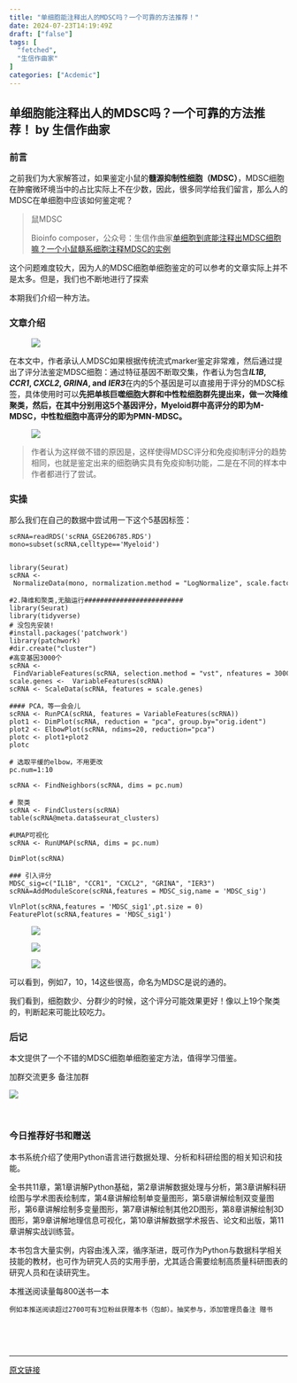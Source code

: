 ```yaml
---
title: "单细胞能注释出人的MDSC吗？一个可靠的方法推荐！"
date: 2024-07-23T14:19:49Z
draft: ["false"]
tags: [
  "fetched",
  "生信作曲家"
]
categories: ["Acdemic"]
---
```

单细胞能注释出人的MDSC吗？一个可靠的方法推荐！ by 生信作曲家
------
<div><section><h3><span>前言</span></h3><section><mp-common-profile data-pluginname="mpprofile" data-id="MzI5ODI0NzM2OQ==" data-headimg="http://mmbiz.qpic.cn/mmbiz_png/mo60jlFOtaDQIG3BiaPDOAtTJDzqbyPp4crVHnib8fS6Gp6DMjvJJkK9bhPWe6wpNujV93n60FymcjAOfum0t9PA/0?wx_fmt=png" data-nickname="生信作曲家" data-alias="Bioinfo_composer" data-signature="交流生物信息学习经验，分享科研SCI撰写思路和规范，传递最新生物医药资讯。" data-from="0"></mp-common-profile></section><p>之前我们为大家解答过，如果鉴定小鼠的<strong>髓源抑制性细胞（MDSC）</strong>，MDSC细胞在肿瘤微环境当中的占比实际上不在少数，因此，很多同学给我们留言，那么人的MDSC在单细胞中应该如何鉴定呢？</p><blockquote data-type="1" data-url="http://mp.weixin.qq.com/s?__biz=MzI5ODI0NzM2OQ==&amp;mid=2247489164&amp;idx=1&amp;sn=3fe06e5926b9847477266139878208af&amp;chksm=eca9e32adbde6a3c26d3687b82f2ac5d006cd615d950bce8144fe2a78f9cf38b46acd5076569#rd" data-author-name="Bioinfo composer" data-content-utf8-length="5" data-source-title="单细胞到底能注释出MDSC细胞嘛？一个小鼠髓系细胞注释MDSC的实例" data-text="鼠MDSC" data-editid="2qrld01gl420000000"><section><p>鼠MDSC</p></section><section data-json="%7B%22type%22%3A%22inner%22%2C%22source%22%3A%22biz%22%2C%22digest%22%3A%22%3Cp%3E%E9%BC%A0MDSC%3C%2Fp%3E%22%2C%22digestLen%22%3A5%2C%22text%22%3A%22%22%2C%22article%22%3A%7B%22title%22%3A%22%E5%8D%95%E7%BB%86%E8%83%9E%E5%88%B0%E5%BA%95%E8%83%BD%E6%B3%A8%E9%87%8A%E5%87%BAMDSC%E7%BB%86%E8%83%9E%E5%98%9B%EF%BC%9F%E4%B8%80%E4%B8%AA%E5%B0%8F%E9%BC%A0%E9%AB%93%E7%B3%BB%E7%BB%86%E8%83%9E%E6%B3%A8%E9%87%8AMDSC%E7%9A%84%E5%AE%9E%E4%BE%8B%22%2C%22url%22%3A%22http%3A%2F%2Fmp.weixin.qq.com%2Fs%3F__biz%3DMzI5ODI0NzM2OQ%3D%3D%26mid%3D2247489164%26idx%3D1%26sn%3D3fe06e5926b9847477266139878208af%26chksm%3Deca9e32adbde6a3c26d3687b82f2ac5d006cd615d950bce8144fe2a78f9cf38b46acd5076569%23rd%22%2C%22nickname%22%3A%22%E7%94%9F%E4%BF%A1%E4%BD%9C%E6%9B%B2%E5%AE%B6%22%2C%22authorName%22%3A%22Bioinfo%20composer%22%7D%2C%22hasReportOverSize%22%3Afalse%2C%22editorReportData%22%3A%5B%7B%22id%22%3A%22122333%22%2C%22key%22%3A%2278%22%2C%22len%22%3A1%7D%5D%7D"><span>Bioinfo composer，公众号：生信作曲家<a href="http://mp.weixin.qq.com/s?__biz=MzI5ODI0NzM2OQ==&amp;mid=2247489164&amp;idx=1&amp;sn=3fe06e5926b9847477266139878208af&amp;chksm=eca9e32adbde6a3c26d3687b82f2ac5d006cd615d950bce8144fe2a78f9cf38b46acd5076569#rd">单细胞到底能注释出MDSC细胞嘛？一个小鼠髓系细胞注释MDSC的实例</a></span></section></blockquote><p>这个问题难度较大，因为人的MDSC细胞单细胞鉴定的可以参考的文章实际上并不是太多。但是，我们也不断地进行了探索</p><p>本期我们介绍一种方法。</p><h3><span>文章介绍</span></h3><figure><figcaption><img data-imgfileid="100006350" data-ratio="0.4759259259259259" data-type="png" data-w="1080" data-src="https://mmbiz.qpic.cn/mmbiz_png/mo60jlFOtaA9ribNibTLclH0E69ibRLfNfOqs8ddZPRwIF8JiaXkFA5vCkCACx6ia7EE4DCV7ic5dalv7Ix4NpOWxN0A/640?wx_fmt=png&amp;from=appmsg" src="https://mmbiz.qpic.cn/mmbiz_png/mo60jlFOtaA9ribNibTLclH0E69ibRLfNfOqs8ddZPRwIF8JiaXkFA5vCkCACx6ia7EE4DCV7ic5dalv7Ix4NpOWxN0A/640?wx_fmt=png&amp;from=appmsg"></figcaption></figure><p>在本文中，作者承认人MDSC如果根据传统流式marker鉴定非常难，然后通过提出了评分法鉴定MDSC细胞：通过特征基因不断取交集，作者认为包含<span><strong><em>IL1B</em>, <em>CCR1</em>, <em>CXCL2</em>, <em>GRINA</em>, and <em>IER3</em></strong></span>在内的5个基因是可以直接用于评分的MDSC标签，具体使用时可以<strong>先把单核巨噬细胞大群和中性粒细胞群先提出来，做一次降维聚类，然后，在其中分别用这5个基因评分，Myeloid群中高评分的即为M-MDSC，中性粒细胞中高评分的即为PMN-MDSC。</strong></p><figure><figcaption><img data-imgfileid="100006351" data-ratio="0.8092592592592592" data-type="png" data-w="1080" data-src="https://mmbiz.qpic.cn/mmbiz_png/mo60jlFOtaA9ribNibTLclH0E69ibRLfNfOJFvVbbLK56gyqhdm7sEzBPwKmC3BNQic9TnEAKYF0LicNQdDXM8njiacg/640?wx_fmt=png&amp;from=appmsg" src="https://mmbiz.qpic.cn/mmbiz_png/mo60jlFOtaA9ribNibTLclH0E69ibRLfNfOJFvVbbLK56gyqhdm7sEzBPwKmC3BNQic9TnEAKYF0LicNQdDXM8njiacg/640?wx_fmt=png&amp;from=appmsg"></figcaption></figure><blockquote><p>作者认为这样做不错的原因是，这样使得MDSC评分和免疫抑制评分的趋势相同，也就是鉴定出来的细胞确实具有免疫抑制功能，二是在不同的样本中作者都进行了尝试。</p></blockquote><h3><span>实操</span></h3><p>那么我们在自己的数据中尝试用一下这个5基因标签：</p><pre><code>scRNA=readRDS(<span>'scRNA_GSE206785.RDS'</span>)<br>mono=subset(scRNA,celltype==<span>'Myeloid'</span>)<br><br><br><span>library</span>(Seurat)<br>scRNA &lt;- NormalizeData(mono, normalization.method = <span>"LogNormalize"</span>, scale.factor = <span>10000</span>)<br><br><span>#2.降维和聚类,无脑运行#########################</span><br><span>library</span>(Seurat)<br><span>library</span>(tidyverse)<br><span># 没包先安装!</span><br><span>#install.packages('patchwork')</span><br><span>library</span>(patchwork)<br><span>#dir.create("cluster")</span><br><span>#高变基因3000个</span><br>scRNA &lt;- FindVariableFeatures(scRNA, selection.method = <span>"vst"</span>, nfeatures = <span>3000</span>) <br>scale.genes &lt;-  VariableFeatures(scRNA)<br>scRNA &lt;- ScaleData(scRNA, features = scale.genes)<br><br><span>#### PCA，等一会会儿</span><br>scRNA &lt;- RunPCA(scRNA, features = VariableFeatures(scRNA)) <br>plot1 &lt;- DimPlot(scRNA, reduction = <span>"pca"</span>, group.by=<span>"orig.ident"</span>) <br>plot2 &lt;- ElbowPlot(scRNA, ndims=<span>20</span>, reduction=<span>"pca"</span>) <br>plotc &lt;- plot1+plot2<br>plotc<br><br><span># 选取平缓的elbow，不用更改</span><br>pc.num=<span>1</span>:<span>10</span><br><br>scRNA &lt;- FindNeighbors(scRNA, dims = pc.num) <br><br><span># 聚类</span><br>scRNA &lt;- FindClusters(scRNA)<br>table(scRNA@meta.data$seurat_clusters)<br><br><span>#UMAP可视化</span><br>scRNA &lt;- RunUMAP(scRNA, dims = pc.num)<br><br>DimPlot(scRNA)<br><br><span>### 引入评分</span><br>MDSC_sig=c(<span>"IL1B"</span>, <span>"CCR1"</span>, <span>"CXCL2"</span>, <span>"GRINA"</span>, <span>"IER3"</span>)<br>scRNA=AddModuleScore(scRNA,features = MDSC_sig,name = <span>'MDSC_sig'</span>)<br><br>VlnPlot(scRNA,features = <span>'MDSC_sig1'</span>,pt.size = <span>0</span>)<br>FeaturePlot(scRNA,features = <span>'MDSC_sig1'</span>)<br></code></pre><figure><p><img data-galleryid="" data-imgfileid="100006356" data-ratio="1.006825938566553" data-s="300,640" data-type="png" data-w="879" data-src="https://mmbiz.qpic.cn/mmbiz_png/mo60jlFOtaA9ribNibTLclH0E69ibRLfNfO0tnmKdowcmo1FYH6nia7W2ZhIO0BYodia2qfE751tuXKrWGExgpmibERg/640?wx_fmt=png&amp;from=appmsg" src="https://mmbiz.qpic.cn/mmbiz_png/mo60jlFOtaA9ribNibTLclH0E69ibRLfNfO0tnmKdowcmo1FYH6nia7W2ZhIO0BYodia2qfE751tuXKrWGExgpmibERg/640?wx_fmt=png&amp;from=appmsg"></p></figure><figure><figcaption><img data-imgfileid="100006354" data-ratio="0.84688995215311" data-type="png" data-w="1045" data-src="https://mmbiz.qpic.cn/mmbiz_png/mo60jlFOtaA9ribNibTLclH0E69ibRLfNfOjztm77xHzMfQCnNEob0fQet1jKmglNO7oyOtnGcPhRkxBhXPKXRjbw/640?wx_fmt=png&amp;from=appmsg" src="https://mmbiz.qpic.cn/mmbiz_png/mo60jlFOtaA9ribNibTLclH0E69ibRLfNfOjztm77xHzMfQCnNEob0fQet1jKmglNO7oyOtnGcPhRkxBhXPKXRjbw/640?wx_fmt=png&amp;from=appmsg"></figcaption></figure><figure><figcaption><img data-imgfileid="100006355" data-ratio="0.9341383095499451" data-type="png" data-w="911" data-src="https://mmbiz.qpic.cn/mmbiz_png/mo60jlFOtaA9ribNibTLclH0E69ibRLfNfOLmxhDSINIRkbPKyZxRDrqGWrJnicdsDVHhWL8fxibHMOmia35nk9tKVhQ/640?wx_fmt=png&amp;from=appmsg" src="https://mmbiz.qpic.cn/mmbiz_png/mo60jlFOtaA9ribNibTLclH0E69ibRLfNfOLmxhDSINIRkbPKyZxRDrqGWrJnicdsDVHhWL8fxibHMOmia35nk9tKVhQ/640?wx_fmt=png&amp;from=appmsg"></figcaption></figure><p>可以看到，例如7，10，14这些很高，命名为MDSC是说的通的。</p><p>我们看到，细胞数少、分群少的时候，这个评分可能效果更好！像以上19个聚类的，判断起来可能比较吃力。</p><h3><span>后记</span></h3><p>本文提供了一个不错的MDSC细胞单细胞鉴定方法，值得学习借鉴。</p><p>加群交流更多 备注加群</p><p><img data-s="300,640" data-imgfileid="100006284" data-type="jpeg" data-ratio="1" data-w="512" data-src="https://mmbiz.qpic.cn/mmbiz_jpg/mo60jlFOtaBGpGicRlf1uIRz5z4icMGickywJW7jQIkU4lafb2SfXxTwtD6ia0Twl7EePYmgFGpYULxQ1Ym9GVbKibw/640?wx_fmt=jpeg" src="https://mmbiz.qpic.cn/mmbiz_jpg/mo60jlFOtaBGpGicRlf1uIRz5z4icMGickywJW7jQIkU4lafb2SfXxTwtD6ia0Twl7EePYmgFGpYULxQ1Ym9GVbKibw/640?wx_fmt=jpeg"></p><p><br></p><section><h3><span>今日推荐好书和赠送</span></h3><p>本书系统介绍了使用Python语言进行数据处理、分析和科研绘图的相关知识和技能。</p><section><mp-common-cpsad data-pluginname="mpcps" data-templateid="list" data-traceid="b21f93cb-a803-4d03-bedd-ed5cc06038ad" data-goodssouce="1" data-pid="101_14121351" data-appuin="3298247369" data-cpsversion="v105"></mp-common-cpsad></section><p>全书共11章，第1章讲解Python基础，第2章讲解数据处理与分析，第3章讲解科研绘图与学术图表绘制库，第4章讲解绘制单变量图形，第5章讲解绘制双变量图形，第6章讲解绘制多变量图形，第7章讲解绘制其他2D图形，第8章讲解绘制3D图形，第9章讲解地理信息可视化，第10章讲解数据学术报告、论文和出版，第11章讲解实战训练营。</p><p>本书包含大量实例，内容由浅入深，循序渐进，既可作为Python与数据科学相关技能的教材，也可作为研究人员的实用手册，尤其适合需要绘制高质量科研图表的研究人员和在读研究生。</p><p>本推送阅读量每800送书一本</p><pre><code>例如本推送阅读超过2700可有3位粉丝获赠本书（包邮）。抽奖参与，添加管理员备注 赠书<br></code></pre></section><p><br></p><p><br></p></section><p><mp-style-type data-value="3"></mp-style-type></p></div>  
<hr>
<a href="https://mp.weixin.qq.com/s/b5UM7rn9Cc1xLRzvmt8-3Q",target="_blank" rel="noopener noreferrer">原文链接</a>
